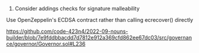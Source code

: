 1. Consider addings checks for signature malleability

Use OpenZeppelin's ECDSA contract rather than calling ecrecover() directly

https://github.com/code-423n4/2022-09-nouns-builder/blob/7e9fddbbacdd7d7812e912a369cfd862ee67dc03/src/governance/governor/Governor.sol#L236

